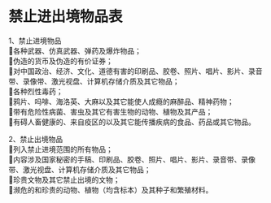 # 禁止进出境物品表  
1、禁止进境物品  
🔸各种武器、仿真武器、弹药及爆炸物品；  
🔸伪造的货币及伪造的有价证券；  
🔸对中国政治、经济、文化、道德有害的印刷品、胶卷、照片、唱片、影片、录音带、录像带、激光视盘、计算机存储介质及其它物品；  
🔸各种烈性毒药；  
🔸鸦片、吗啡、海洛英、大麻以及其它能使人成瘾的麻醉品、精神药物；  
🔸带有危险性病菌、害虫及其它有害生物的动物、植物及其产品；  
🔸有碍人畜健康的、来自疫区的以及其它能传播疾病的食品、药品或其它物品。  

2、禁止出境物品  
🔸列入禁止进境范围的所有物品；  
🔸内容涉及国家秘密的手稿、印刷品、胶卷、照片、唱片、影片、录音带、录像带、激光视盘、计算机存储介质及其它物品；  
🔸珍贵文物及其它禁止出境的文物；  
🔸濒危的和珍贵的动物、植物（均含标本）及其种子和繁殖材料。  